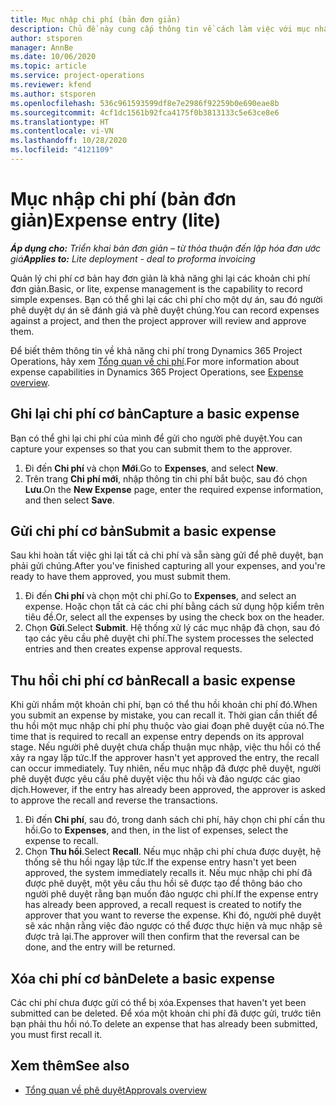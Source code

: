 ```yaml
---
title: Mục nhập chi phí (bản đơn giản)
description: Chủ đề này cung cấp thông tin về cách làm việc với mục nhập chi phí trong một triển khai bản đơn giản.
author: stsporen
manager: AnnBe
ms.date: 10/06/2020
ms.topic: article
ms.service: project-operations
ms.reviewer: kfend
ms.author: stsporen
ms.openlocfilehash: 536c961593599df8e7e2986f92259b0e690eae8b
ms.sourcegitcommit: 4cf1dc1561b92fca4175f0b3813133c5e63ce8e6
ms.translationtype: HT
ms.contentlocale: vi-VN
ms.lasthandoff: 10/28/2020
ms.locfileid: "4121109"
---
```

# <a name="expense-entry-lite"></a><span data-ttu-id="674c5-103">Mục nhập chi phí (bản đơn giản)</span><span class="sxs-lookup"><span data-stu-id="674c5-103">Expense entry (lite)</span></span>

<span data-ttu-id="674c5-104">_**Áp dụng cho:** Triển khai bản đơn giản – từ thỏa thuận đến lập hóa đơn ước giá_</span><span class="sxs-lookup"><span data-stu-id="674c5-104">_**Applies to:** Lite deployment - deal to proforma invoicing_</span></span>

<span data-ttu-id="674c5-105">Quản lý chi phí cơ bản hay đơn giản là khả năng ghi lại các khoản chi phí đơn giản.</span><span class="sxs-lookup"><span data-stu-id="674c5-105">Basic, or lite, expense management is the capability to record simple expenses.</span></span> <span data-ttu-id="674c5-106">Bạn có thể ghi lại các chi phí cho một dự án, sau đó người phê duyệt dự án sẽ đánh giá và phê duyệt chúng.</span><span class="sxs-lookup"><span data-stu-id="674c5-106">You can record expenses against a project, and then the project approver will review and approve them.</span></span>

<span data-ttu-id="674c5-107">Để biết thêm thông tin về khả năng chi phí trong Dynamics 365 Project Operations, hãy xem [Tổng quan về chi phí](expense-overview.md).</span><span class="sxs-lookup"><span data-stu-id="674c5-107">For more information about expense capabilities in Dynamics 365 Project Operations, see [Expense overview](expense-overview.md).</span></span>

## <a name="capture-a-basic-expense"></a><span data-ttu-id="674c5-108">Ghi lại chi phí cơ bản</span><span class="sxs-lookup"><span data-stu-id="674c5-108">Capture a basic expense</span></span>

<span data-ttu-id="674c5-109">Bạn có thể ghi lại chi phí của mình để gửi cho người phê duyệt.</span><span class="sxs-lookup"><span data-stu-id="674c5-109">You can capture your expenses so that you can submit them to the approver.</span></span>

1. <span data-ttu-id="674c5-110">Đi đến **Chi phí** và chọn **Mới**.</span><span class="sxs-lookup"><span data-stu-id="674c5-110">Go to **Expenses**, and select **New**.</span></span>
2. <span data-ttu-id="674c5-111">Trên trang **Chi phí mới**, nhập thông tin chi phí bắt buộc, sau đó chọn **Lưu**.</span><span class="sxs-lookup"><span data-stu-id="674c5-111">On the **New Expense** page, enter the required expense information, and then select **Save**.</span></span>

## <a name="submit-a-basic-expense"></a><span data-ttu-id="674c5-112">Gửi chi phí cơ bản</span><span class="sxs-lookup"><span data-stu-id="674c5-112">Submit a basic expense</span></span>

<span data-ttu-id="674c5-113">Sau khi hoàn tất việc ghi lại tất cả chi phí và sẵn sàng gửi để phê duyệt, bạn phải gửi chúng.</span><span class="sxs-lookup"><span data-stu-id="674c5-113">After you've finished capturing all your expenses, and you're ready to have them approved, you must submit them.</span></span>

1. <span data-ttu-id="674c5-114">Đi đến **Chi phí** và chọn một chi phí.</span><span class="sxs-lookup"><span data-stu-id="674c5-114">Go to **Expenses**, and select an expense.</span></span> <span data-ttu-id="674c5-115">Hoặc chọn tất cả các chi phí bằng cách sử dụng hộp kiểm trên tiêu đề.</span><span class="sxs-lookup"><span data-stu-id="674c5-115">Or, select all the expenses by using the check box on the header.</span></span>
2. <span data-ttu-id="674c5-116">Chọn **Gửi**.</span><span class="sxs-lookup"><span data-stu-id="674c5-116">Select **Submit**.</span></span> <span data-ttu-id="674c5-117">Hệ thống xử lý các mục nhập đã chọn, sau đó tạo các yêu cầu phê duyệt chi phí.</span><span class="sxs-lookup"><span data-stu-id="674c5-117">The system processes the selected entries and then creates expense approval requests.</span></span>

## <a name="recall-a-basic-expense"></a><span data-ttu-id="674c5-118">Thu hồi chi phí cơ bản</span><span class="sxs-lookup"><span data-stu-id="674c5-118">Recall a basic expense</span></span>

<span data-ttu-id="674c5-119">Khi gửi nhầm một khoản chi phí, bạn có thể thu hồi khoản chi phí đó.</span><span class="sxs-lookup"><span data-stu-id="674c5-119">When you submit an expense by mistake, you can recall it.</span></span> <span data-ttu-id="674c5-120">Thời gian cần thiết để thu hồi một mục nhập chi phí phụ thuộc vào giai đoạn phê duyệt của nó.</span><span class="sxs-lookup"><span data-stu-id="674c5-120">The time that is required to recall an expense entry depends on its approval stage.</span></span>  <span data-ttu-id="674c5-121">Nếu người phê duyệt chưa chấp thuận mục nhập, việc thu hồi có thể xảy ra ngay lập tức.</span><span class="sxs-lookup"><span data-stu-id="674c5-121">If the approver hasn't yet approved the entry, the recall can occur immediately.</span></span> <span data-ttu-id="674c5-122">Tuy nhiên, nếu mục nhập đã được phê duyệt, người phê duyệt được yêu cầu phê duyệt việc thu hồi và đảo ngược các giao dịch.</span><span class="sxs-lookup"><span data-stu-id="674c5-122">However, if the entry has already been approved, the approver is asked to approve the recall and reverse the transactions.</span></span>

1. <span data-ttu-id="674c5-123">Đi đến **Chi phí**, sau đó, trong danh sách chi phí, hãy chọn chi phí cần thu hồi.</span><span class="sxs-lookup"><span data-stu-id="674c5-123">Go to **Expenses**, and then, in the list of expenses, select the expense to recall.</span></span>
2. <span data-ttu-id="674c5-124">Chọn **Thu hồi**.</span><span class="sxs-lookup"><span data-stu-id="674c5-124">Select **Recall**.</span></span> <span data-ttu-id="674c5-125">Nếu mục nhập chi phí chưa được duyệt, hệ thống sẽ thu hồi ngay lập tức.</span><span class="sxs-lookup"><span data-stu-id="674c5-125">If the expense entry hasn't yet been approved, the system immediately recalls it.</span></span> <span data-ttu-id="674c5-126">Nếu mục nhập chi phí đã được phê duyệt, một yêu cầu thu hồi sẽ được tạo để thông báo cho người phê duyệt rằng bạn muốn đảo ngược chi phí.</span><span class="sxs-lookup"><span data-stu-id="674c5-126">If the expense entry has already been approved, a recall request is created to notify the approver that you want to reverse the expense.</span></span> <span data-ttu-id="674c5-127">Khi đó, người phê duyệt sẽ xác nhận rằng việc đảo ngược có thể được thực hiện và mục nhập sẽ được trả lại.</span><span class="sxs-lookup"><span data-stu-id="674c5-127">The approver will then confirm that the reversal can be done, and the entry will be returned.</span></span>

## <a name="delete-a-basic-expense"></a><span data-ttu-id="674c5-128">Xóa chi phí cơ bản</span><span class="sxs-lookup"><span data-stu-id="674c5-128">Delete a basic expense</span></span>

<span data-ttu-id="674c5-129">Các chi phí chưa được gửi có thể bị xóa.</span><span class="sxs-lookup"><span data-stu-id="674c5-129">Expenses that haven't yet been submitted can be deleted.</span></span> <span data-ttu-id="674c5-130">Để xóa một khoản chi phí đã được gửi, trước tiên bạn phải thu hồi nó.</span><span class="sxs-lookup"><span data-stu-id="674c5-130">To delete an expense that has already been submitted, you must first recall it.</span></span>

## <a name="see-also"></a><span data-ttu-id="674c5-131">Xem thêm</span><span class="sxs-lookup"><span data-stu-id="674c5-131">See also</span></span>

- [<span data-ttu-id="674c5-132">Tổng quan về phê duyệt</span><span class="sxs-lookup"><span data-stu-id="674c5-132">Approvals overview</span></span>](../approvals/approvals-overview.md)
